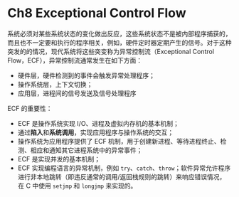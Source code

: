 # Ch8 Exceptional Control Flow

系统必须对某些系统状态的变化做出反应，这些系统状态不是被内部程序捕获的，而且也不一定要和执行的程序相关，例如，硬件定时器定期产生的信号。对于这种突发的的情况，现代系统将这些突变称为异常控制流（Exceptional Control Flow，ECF），异常控制流通常发生在如下方面：

* 硬件层，硬件检测到的事件会触发异常处理程序；
* 操作系统层，上下文切换；
* 应用层，进程间的信号发送及信号处理程序

ECF 的重要性：

* ECF 是操作系统实现 I/O、进程及虚拟内存机的基本机制；
* 通过**陷入**和**系统调用**，实现应用程序与操作系统的交互；
* 操作系统为应用程序提供了 ECF 机制，用于创建新进程、等待进程终止、检测、相应和通知其它进程系统中的异常事件；
* ECF 是实现并发的基本机制；
* ECF 实现编程语言的异常机制，例如 `try`、`catch`、`throw`；软件异常允许程序进行非本地跳转（即违反通常的调用/返回栈规则的跳转）来响应错误情况，在 C 中使用 `setjmp` 和 `longjmp` 来实现的。